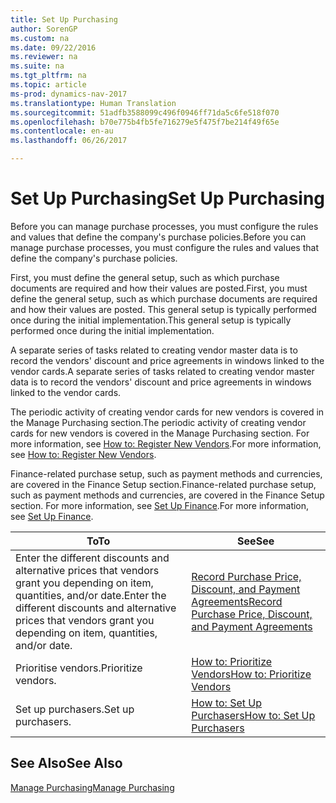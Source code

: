 ```yaml
---
title: Set Up Purchasing
author: SorenGP
ms.custom: na
ms.date: 09/22/2016
ms.reviewer: na
ms.suite: na
ms.tgt_pltfrm: na
ms.topic: article
ms-prod: dynamics-nav-2017
ms.translationtype: Human Translation
ms.sourcegitcommit: 51adfb3588099c496f0946ff71da5c6fe518f070
ms.openlocfilehash: b70e775b4fb5fe716279e5f475f7be214f49f65e
ms.contentlocale: en-au
ms.lasthandoff: 06/26/2017

---
```


# <a name="set-up-purchasing"></a><span data-ttu-id="de81e-102">Set Up Purchasing</span><span class="sxs-lookup"><span data-stu-id="de81e-102">Set Up Purchasing</span></span>
<span data-ttu-id="de81e-103">Before you can manage purchase processes, you must configure the rules and values that define the company's purchase policies.</span><span class="sxs-lookup"><span data-stu-id="de81e-103">Before you can manage purchase processes, you must configure the rules and values that define the company's purchase policies.</span></span>

<span data-ttu-id="de81e-104">First, you must define the general setup, such as which purchase documents are required and how their values are posted.</span><span class="sxs-lookup"><span data-stu-id="de81e-104">First, you must define the general setup, such as which purchase documents are required and how their values are posted.</span></span> <span data-ttu-id="de81e-105">This general setup is typically performed once during the initial implementation.</span><span class="sxs-lookup"><span data-stu-id="de81e-105">This general setup is typically performed once during the initial implementation.</span></span>

<span data-ttu-id="de81e-106">A separate series of tasks related to creating vendor master data is to record the vendors' discount and price agreements in windows linked to the vendor cards.</span><span class="sxs-lookup"><span data-stu-id="de81e-106">A separate series of tasks related to creating vendor master data is to record the vendors' discount and price agreements in windows linked to the vendor cards.</span></span>

<span data-ttu-id="de81e-107">The periodic activity of creating vendor cards for new vendors is covered in the Manage Purchasing section.</span><span class="sxs-lookup"><span data-stu-id="de81e-107">The periodic activity of creating vendor cards for new vendors is covered in the Manage Purchasing section.</span></span> <span data-ttu-id="de81e-108">For more information, see [How to: Register New Vendors](purchasing-how-register-new-vendors.md).</span><span class="sxs-lookup"><span data-stu-id="de81e-108">For more information, see [How to: Register New Vendors](purchasing-how-register-new-vendors.md).</span></span>

<span data-ttu-id="de81e-109">Finance-related purchase setup, such as payment methods and currencies, are covered in the Finance Setup section.</span><span class="sxs-lookup"><span data-stu-id="de81e-109">Finance-related purchase setup, such as payment methods and currencies, are covered in the Finance Setup section.</span></span> <span data-ttu-id="de81e-110">For more information, see [Set Up Finance](finance-setup-setup-finance-setup.md).</span><span class="sxs-lookup"><span data-stu-id="de81e-110">For more information, see [Set Up Finance](finance-setup-setup-finance-setup.md).</span></span>

|<span data-ttu-id="de81e-111">To</span><span class="sxs-lookup"><span data-stu-id="de81e-111">To</span></span> |<span data-ttu-id="de81e-112">See</span><span class="sxs-lookup"><span data-stu-id="de81e-112">See</span></span> |
|---|----|
|<span data-ttu-id="de81e-113">Enter the different discounts and alternative prices that vendors grant you depending on item, quantities, and/or date.</span><span class="sxs-lookup"><span data-stu-id="de81e-113">Enter the different discounts and alternative prices that vendors grant you depending on item, quantities, and/or date.</span></span>|[<span data-ttu-id="de81e-114">Record Purchase Price, Discount, and Payment Agreements</span><span class="sxs-lookup"><span data-stu-id="de81e-114">Record Purchase Price, Discount, and Payment Agreements</span></span>](purchasing-how-record-purchase-price-discount-payment-agreements.md)|
|<span data-ttu-id="de81e-115">Prioritise vendors.</span><span class="sxs-lookup"><span data-stu-id="de81e-115">Prioritize vendors.</span></span>|[<span data-ttu-id="de81e-116">How to: Prioritize Vendors</span><span class="sxs-lookup"><span data-stu-id="de81e-116">How to: Prioritize Vendors</span></span>](purchasing-how-prioritize-vendors.md)|
|<span data-ttu-id="de81e-117">Set up purchasers.</span><span class="sxs-lookup"><span data-stu-id="de81e-117">Set up purchasers.</span></span>|[<span data-ttu-id="de81e-118">How to: Set Up Purchasers</span><span class="sxs-lookup"><span data-stu-id="de81e-118">How to: Set Up Purchasers</span></span>](purchasing-how-setup-purchasers.md)|

## <a name="see-also"></a><span data-ttu-id="de81e-119">See Also</span><span class="sxs-lookup"><span data-stu-id="de81e-119">See Also</span></span>
[<span data-ttu-id="de81e-120">Manage Purchasing</span><span class="sxs-lookup"><span data-stu-id="de81e-120">Manage Purchasing</span></span>](purchasing-manage-purchasing.md)

